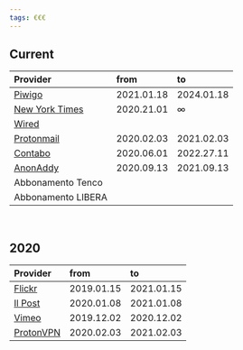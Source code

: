 ```yaml
---
tags: €€€
---
```

## Current

| Provider                                                                                          | from       | to         |
| :------------------------------------------------------------------------------------------------ | :--------- | :--------- |
| [Piwigo](https://tommi.piwigo.com/admin.php?page=account_manage "Piwigo account manage")          | 2021.01.18 | 2024.01.18 |
| [New York Times](https://myaccount.nytimes.com/seg/subscription/billing "New York Times billing") | 2020.21.01 | ∞          |
| [Wired]()                                                                                         |            |            |
| [Protonmail](https://account.protonmail.com/u/3/subscription "ProtonMail subscription page")      | 2020.02.03 | 2021.02.03 |
| [Contabo](https://my.contabo.com/account/payment "Contabo payments")                              | 2020.06.01 | 2022.27.11 |
| [AnonAddy](https://app.anonaddy.com/settings/subscription "AnonAddy Subscription settings")       | 2020.09.13 | 2021.09.13 |
| Abbonamento Tenco                                                                                 |            |            |
| Abbonamento LIBERA                                                                                |            |            |

<br>

## 2020

| Provider                                                                                              | from       | to         |
| :---------------------------------------------------------------------------------------------------- | :--------- | :--------- |
| [Flickr](https://www.flickr.com/account "Flickr account settings")                                    | 2019.01.15 | 2021.01.15 |
| [Il Post](https://abbonati.ilpost.it/mio-account/view-subscription/58259/ "Il Post - il mio account") | 2020.01.08 | 2021.01.08 |
| [Vimeo](https://vimeo.com/settings/billing/purchases "Vimeo purchases")                               | 2019.12.02 | 2020.12.02 |
| [ProtonVPN](https://account.protonvpn.com/dashboard "ProtonVPN account dashboard")                    | 2020.02.03 | 2021.02.03 |